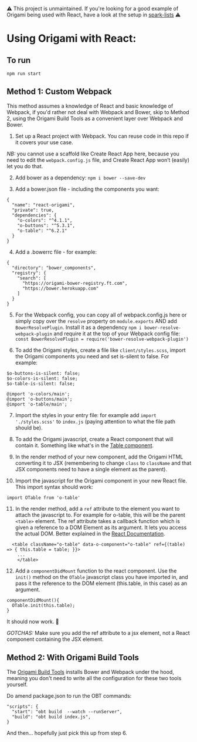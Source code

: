 :warning: This project is unmaintained. If you're looking for a good example of Origami being used with React, have a look at the setup in [spark-lists](https://github.com/Financial-Times/spark-lists/tree/8eb8f61c84aaf9328ae7fad4e85c832b6bd63151/src/client/components/Origami#origami-react-components) :warning: 

# Using Origami with React:

## To run

`npm run start`

## Method 1: Custom Webpack
This method assumes a knowledge of React and basic knowledge of Webpack, if you'd rather not deal
with Webpack and Bower, skip to Method 2, using the Origami Build Tools as a convenient layer over
Webpack and Bower.

1. Set up a React project with Webpack. You can reuse code in this repo if it covers your use case.

_NB:_ you cannot use a scaffold like Create React App here, because you need to edit the `webpack.config.js` file, and Create React App won’t (easily) let you do that.

2. Add bower as a dependency: `npm i bower --save-dev`

3. Add a bower.json file - including the components you want:
```
{
  "name": "react-origami",
  "private": true,
  "dependencies": {
    "o-colors": "^4.1.1",
    "o-buttons": "^5.3.1",
    "o-table": "^6.2.1"
  }
}

```

4. Add a .bowerrc file - for example:
```
{
  "directory": "bower_components",
  "registry": {
    "search": [
      "https://origami-bower-registry.ft.com",
      "https://bower.herokuapp.com"
    ]
  }
}
```

5. For the Webpack config, you can copy all of webpack.config.js here or simply copy over the `resolve` property on `module.exports` AND add `BowerResolvePlugin`.
Install it as a dependency `npm i bower-resolve-webpack-plugin` and require it at the top of your Webpack config file: `const BowerResolvePlugin = require('bower-resolve-webpack-plugin')`

6. To add the Origami styles, create a file like `client/styles.scss`, import the Origami components you need and set is-silent to false. For example:
```
$o-buttons-is-silent: false;
$o-colors-is-silent: false;
$o-table-is-silent: false;

@import 'o-colors/main';
@import 'o-buttons/main';
@import 'o-table/main';
```

7. Import the styles in your entry file: for example add `import './styles.scss'` to `index.js` (paying attention to what the file path should be).

8. To add the Origami javascript, create a React component that will contain it. Something like what's in the [Table component](https://github.com/Financial-Times/origami-react/blob/master/client/components/Table.jsx).

9. In the render method of your new component, add the Origami HTML converting it to JSX (remembering to change `class` to `className` and that JSX components need to have a single element as the parent).

10. Import the javascript for the Origami component in your new React file. This import syntax should work:
```
import OTable from 'o-table'
```

11. In the render method, add a `ref` attribute to the element you want to attach the javascript to. For example for o-table, this will be the parent `<table>` element. The ref attribute takes a callback function which is given a reference to a DOM Element as its argument. It lets you access the actual DOM. Better explained in the [React Documentation](https://facebook.github.io/react/docs/refs-and-the-dom.html).
```
  <table className="o-table" data-o-component="o-table" ref={(table) => { this.table = table; }}>
    ...
    </table>
```

12. Add a `componentDidMount` function to the react component. Use the `init()` method on the `OTable` javascript class you have imported in, and pass it the reference to the DOM element (this.table, in this case) as an argument.
```
componentDidMount(){
  OTable.init(this.table);
}
```

It should now work. :pray:

_GOTCHAS:_
Make sure you add the ref attribute to a jsx element, not a React component containing the JSX element.

## Method 2: With Origami Build Tools

The [Origami Build Tools](http://origami.ft.com/docs/developer-guide/modules/building-modules/) installs Bower and Webpack under the hood, meaning you don't need to write all the configuration for these two tools yourself.

Do amend package.json to run the OBT commands:
  ```
  "scripts": {
    "start": "obt build  --watch --runServer",
    "build": "obt build index.js",
  }
  ```

And then... hopefully just pick this up from step 6.
